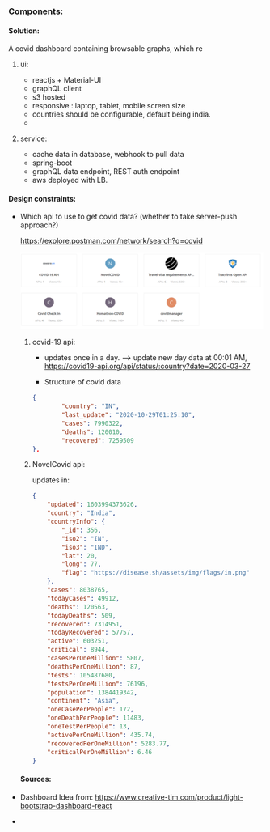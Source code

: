 ### Components:
#### Solution:

A covid dashboard containing browsable graphs, which re

1. ui:

   - reactjs + Material-UI
   - graphQL client
   - s3 hosted
   - responsive : laptop, tablet, mobile screen size
   - countries should be configurable, default being india.
   - 

   

2. service:

   - cache data in database, webhook to pull data
   - spring-boot
   - graphQL data endpoint, REST auth endpoint
   - aws deployed with LB.





#### Design constraints:

- Which api to use to get covid data? (whether to take server-push approach?)

  https://explore.postman.com/network/search?q=covid

  ![image-20201029224547485](./images/image-20201029224547485.png)

  1. covid-19 api:

     - updates once in a day. --> update new day data at 00:01 AM, https://covid19-api.org/api/status/:country?date=2020-03-27 

     - Structure of covid data

     ```json
     {
             "country": "IN",
             "last_update": "2020-10-29T01:25:10",
             "cases": 7990322,
             "deaths": 120010,
             "recovered": 7259509
     },
     ```

     

  2. NovelCovid api:

     updates in: 

     ```json
     {
         "updated": 1603994373626,
         "country": "India",
         "countryInfo": {
             "_id": 356,
             "iso2": "IN",
             "iso3": "IND",
             "lat": 20,
             "long": 77,
             "flag": "https://disease.sh/assets/img/flags/in.png"
         },
         "cases": 8038765,
         "todayCases": 49912,
         "deaths": 120563,
         "todayDeaths": 509,
         "recovered": 7314951,
         "todayRecovered": 57757,
         "active": 603251,
         "critical": 8944,
         "casesPerOneMillion": 5807,
         "deathsPerOneMillion": 87,
         "tests": 105487680,
         "testsPerOneMillion": 76196,
         "population": 1384419342,
         "continent": "Asia",
         "oneCasePerPeople": 172,
         "oneDeathPerPeople": 11483,
         "oneTestPerPeople": 13,
         "activePerOneMillion": 435.74,
         "recoveredPerOneMillion": 5283.77,
         "criticalPerOneMillion": 6.46
     }
     ```

     

  #### Sources:

- Dashboard Idea from: https://www.creative-tim.com/product/light-bootstrap-dashboard-react

- 
